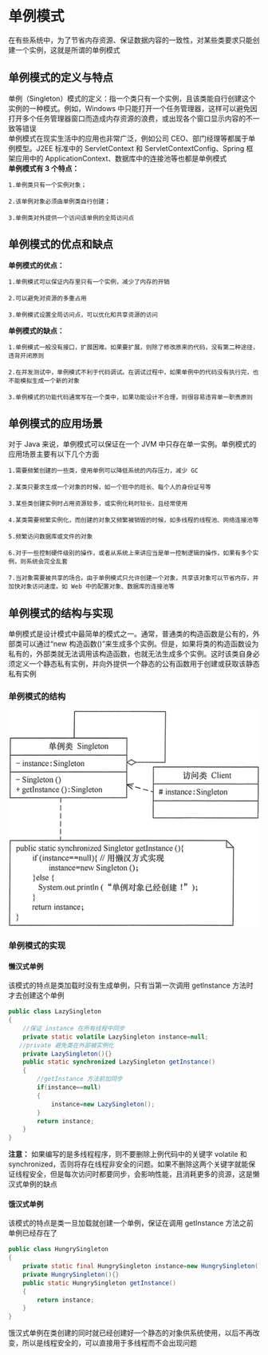 # 单例模式
在有些系统中，为了节省内存资源、保证数据内容的一致性，对某些类要求只能创建一个实例，这就是所谓的单例模式  
## 单例模式的定义与特点
单例（Singleton）模式的定义：指一个类只有一个实例，且该类能自行创建这个实例的一种模式。例如，Windows 中只能打开一个任务管理器，这样可以避免因打开多个任务管理器窗口而造成内存资源的浪费，或出现各个窗口显示内容的不一致等错误  
单例模式在现实生活中的应用也非常广泛，例如公司 CEO、部门经理等都属于单例模型。J2EE 标准中的 ServletContext 和 ServletContextConfig、Spring 框架应用中的 ApplicationContext、数据库中的连接池等也都是单例模式  
**单例模式有 3 个特点：**  
          
    1.单例类只有一个实例对象；
    
    2.该单例对象必须由单例类自行创建；
    
    3.单例类对外提供一个访问该单例的全局访问点
    
 ## 单例模式的优点和缺点
**单例模式的优点：**

    1.单例模式可以保证内存里只有一个实例，减少了内存的开销
    
    2.可以避免对资源的多重占用
    
    3.单例模式设置全局访问点，可以优化和共享资源的访问
    
**单例模式的缺点：**
    
    1.单例模式一般没有接口，扩展困难。如果要扩展，则除了修改原来的代码，没有第二种途径，违背开闭原则
    
    2.在并发测试中，单例模式不利于代码调试。在调试过程中，如果单例中的代码没有执行完，也不能模拟生成一个新的对象
    
    3.单例模式的功能代码通常写在一个类中，如果功能设计不合理，则很容易违背单一职责原则
    
## 单例模式的应用场景
对于 Java 来说，单例模式可以保证在一个 JVM 中只存在单一实例。单例模式的应用场景主要有以下几个方面  

    1.需要频繁创建的一些类，使用单例可以降低系统的内存压力，减少 GC
    
    2.某类只要求生成一个对象的时候，如一个班中的班长、每个人的身份证号等
    
    3.某些类创建实例时占用资源较多，或实例化耗时较长，且经常使用
    
    4.某类需要频繁实例化，而创建的对象又频繁被销毁的时候，如多线程的线程池、网络连接池等
    
    5.频繁访问数据库或文件的对象
    
    6.对于一些控制硬件级别的操作，或者从系统上来讲应当是单一控制逻辑的操作，如果有多个实例，则系统会完全乱套
    
    7.当对象需要被共享的场合。由于单例模式只允许创建一个对象，共享该对象可以节省内存，并加快对象访问速度。如 Web 中的配置对象、数据库的连接池等

## 单例模式的结构与实现
   单例模式是设计模式中最简单的模式之一。通常，普通类的构造函数是公有的，外部类可以通过“new 构造函数()”来生成多个实例。但是，如果将类的构造函数设为私有的，外部类就无法调用该构造函数，也就无法生成多个实例。这时该类自身必须定义一个静态私有实例，并向外提供一个静态的公有函数用于创建或获取该静态私有实例  
### 单例模式的结构
  ![单例模式的结构](image/单例模式/1.gif) 
### 单例模式的实现
#### 懒汉式单例
该模式的特点是类加载时没有生成单例，只有当第一次调用 getlnstance 方法时才去创建这个单例
```java
public class LazySingleton
{
    //保证 instance 在所有线程中同步
    private static volatile LazySingleton instance=null;  
   //private 避免类在外部被实例化  
    private LazySingleton(){}    
    public static synchronized LazySingleton getInstance()
    {
        //getInstance 方法前加同步
        if(instance==null)
        {
            instance=new LazySingleton();
        }
        return instance;
    }
}
```
**注意：** 如果编写的是多线程程序，则不要删除上例代码中的关键字 volatile 和 synchronized，否则将存在线程非安全的问题。如果不删除这两个关键字就能保证线程安全，但是每次访问时都要同步，会影响性能，且消耗更多的资源，这是懒汉式单例的缺点  
#### 饿汉式单例
该模式的特点是类一旦加载就创建一个单例，保证在调用 getInstance 方法之前单例已经存在了  
```java
public class HungrySingleton
{
    private static final HungrySingleton instance=new HungrySingleton();
    private HungrySingleton(){}
    public static HungrySingleton getInstance()
    {
        return instance;
    }
}
```
饿汉式单例在类创建的同时就已经创建好一个静态的对象供系统使用，以后不再改变，所以是线程安全的，可以直接用于多线程而不会出现问题
